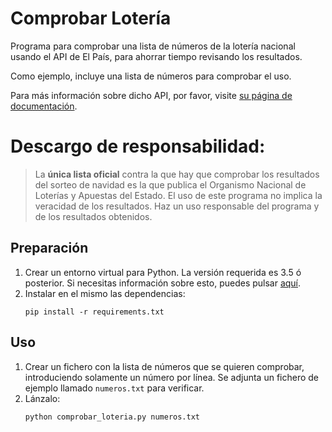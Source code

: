 # Comprobar Lotería
Programa para comprobar una lista de números de la lotería nacional usando el API de El País, para ahorrar tiempo revisando los resultados.

Como ejemplo, incluye una lista de números para comprobar el uso.

Para más información sobre dicho API, por favor, visite [su página de documentación](https://servicios.elpais.com/sorteos/loteria-navidad/api/ "API de El País").

# Descargo de responsabilidad: 
> La **única lista oficial** contra la que hay que comprobar los resultados del sorteo de navidad es la que publica el Organismo Nacional de Loterías y Apuestas del Estado. El uso de este programa no implica la veracidad de los resultados. Haz un uso responsable del programa y de los resultados obtenidos.

## Preparación
1. Crear un entorno virtual para Python. La versión requerida es 3.5 ó posterior. Si necesitas información sobre esto, puedes pulsar [aquí](https://www.google.com/search?hl=es&q=entorno%20virtual%20python).
2. Instalar en el mismo las dependencias:
    ```shell
    pip install -r requirements.txt
    ```

## Uso
1. Crear un fichero con la lista de números que se quieren comprobar, introduciendo solamente un número por línea. Se adjunta un fichero de ejemplo llamado ```numeros.txt``` para verificar.
2. Lánzalo:
    ```shell
    python comprobar_loteria.py numeros.txt
    ```
